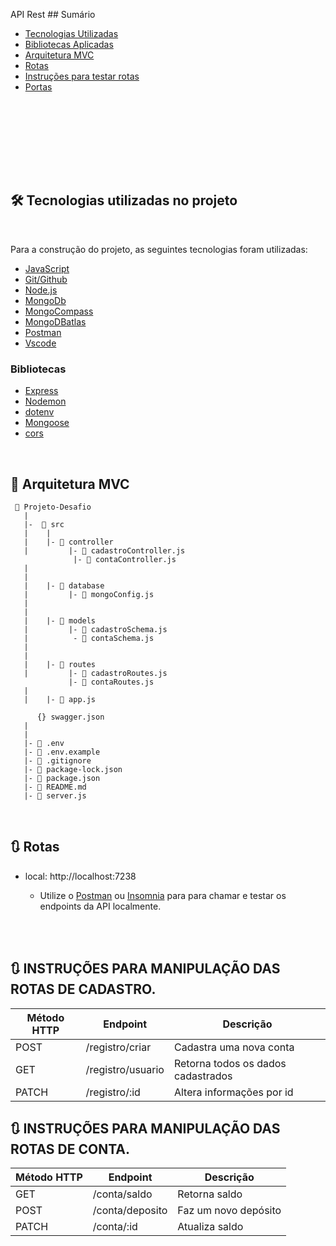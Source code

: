 

 API Rest ## Sumário

- [Tecnologias Utilizadas](#tecnologias-utilizadas)
- [Bibliotecas Aplicadas](#bibliotecas-aplicadas)
- [Arquitetura MVC](#MVC)
- [Rotas](#rotas) 
- [Instruções para testar rotas ](#instruções-para-rotas)
- [Portas](#portas)

<p align="justify"> 

<p align="justify"
<p align="justify">
<br><br>



<br>

<p align="justify">
<p align="justify">
<br>





<br>



<br>

## 🛠️ Tecnologias utilizadas no projeto

<br>

Para a construção do projeto, as seguintes tecnologias foram utilizadas:

- [JavaScript](https://www.javascript.com/)
- [Git/Github](https://github.com/)
- [Node.js](https://nodejs.org/en/)
- [MongoDb](https://www.mongodb.com/)
- [MongoCompass](https://www.mongodb.com/pt-br/products/compass)
- [MongoDBatlas](https://www.mongodb.com/cloud/atlas)
- [Postman](https://www.postman.com/)
- [Vscode](https://code.visualstudio.com/)
 

### Bibliotecas 

- [Express](https://expressjs.com/pt-br/)
- [Nodemon](https://nodemon.io/)
- [dotenv](https://www.npmjs.com/package/dotenv)
- [Mongoose](https://mongoosejs.com/)
- [cors](https://www.npmjs.com/package/cors)


<br>

## 📁 Arquitetura MVC 

```
 📁 Projeto-Desafio
   |
   |-  📁 src
   |    |
   |    |- 📁 controller
   |         |- 📑 cadastroController.js
              |- 📑 contaController.js
   |     
   |
   |    |- 📁 database
   |         |- 📑 mongoConfig.js
   |
   |
   |    |- 📁 models
   |         |- 📑 cadastroSchema.js
   |          - 📑 contaSchema.js
   |         
   |
   |    |- 📁 routes
   |         |- 📑 cadastroRoutes.js 
             |- 📑 contaRoutes.js 
   |
   |    |- 📑 app.js

      {} swagger.json
   |
   |
   |- 📑 .env
   |- 📑 .env.example
   |- 📑 .gitignore
   |- 📑 package-lock.json
   |- 📑 package.json
   |- 📑 README.md
   |- 📑 server.js
```
<br>

## 🔃 Rotas

* local: http://localhost:7238



    * Utilize o [Postman](https://www.postman.com/) ou [Insomnia](https://insomnia.rest/download/) para para chamar e testar os endpoints da API localmente.

<br>

<br>


## 🔃 INSTRUÇÕES PARA MANIPULAÇÃO  DAS ROTAS DE CADASTRO.

| Método HTTP  | Endpoint                | Descrição                            |
| ------------ | ----------------------- | ------------------------------------ |
| POST         | /registro/criar         | Cadastra uma nova conta              |
| GET          | /registro/usuario       | Retorna todos os dados cadastrados   |
| PATCH        | /registro/:id           | Altera informações por id            |


## 🔃 INSTRUÇÕES PARA MANIPULAÇÃO  DAS ROTAS DE CONTA.

| Método HTTP  | Endpoint                | Descrição                            |
| ------------ | ----------------------- | ------------------------------------ |
| GET          | /conta/saldo            | Retorna saldo                        |
| POST         | /conta/deposito         | Faz um novo depósito                 |
| PATCH        | /conta/:id              | Atualiza saldo    |


